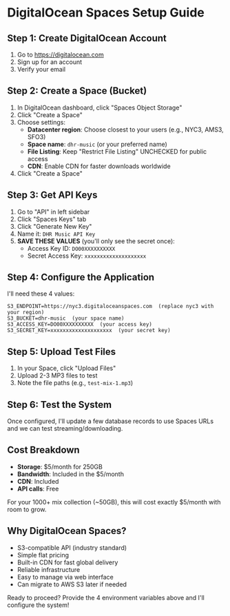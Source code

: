 # DigitalOcean Spaces Setup Guide

## Step 1: Create DigitalOcean Account
1. Go to https://digitalocean.com
2. Sign up for an account
3. Verify your email

## Step 2: Create a Space (Bucket)
1. In DigitalOcean dashboard, click "Spaces Object Storage"
2. Click "Create a Space"
3. Choose settings:
   - **Datacenter region**: Choose closest to your users (e.g., NYC3, AMS3, SFO3)
   - **Space name**: `dhr-music` (or your preferred name)
   - **File Listing**: Keep "Restrict File Listing" UNCHECKED for public access
   - **CDN**: Enable CDN for faster downloads worldwide
4. Click "Create a Space"

## Step 3: Get API Keys
1. Go to "API" in left sidebar
2. Click "Spaces Keys" tab
3. Click "Generate New Key"
4. Name it: `DHR Music API Key`
5. **SAVE THESE VALUES** (you'll only see the secret once):
   - Access Key ID: `DO00XXXXXXXXXX`
   - Secret Access Key: `xxxxxxxxxxxxxxxxxxxx`

## Step 4: Configure the Application
I'll need these 4 values:
```
S3_ENDPOINT=https://nyc3.digitaloceanspaces.com  (replace nyc3 with your region)
S3_BUCKET=dhr-music  (your space name)
S3_ACCESS_KEY=DO00XXXXXXXXXX  (your access key)
S3_SECRET_KEY=xxxxxxxxxxxxxxxxxxxx  (your secret key)
```

## Step 5: Upload Test Files
1. In your Space, click "Upload Files"
2. Upload 2-3 MP3 files to test
3. Note the file paths (e.g., `test-mix-1.mp3`)

## Step 6: Test the System
Once configured, I'll update a few database records to use Spaces URLs and we can test streaming/downloading.

## Cost Breakdown
- **Storage**: $5/month for 250GB
- **Bandwidth**: Included in the $5/month
- **CDN**: Included
- **API calls**: Free

For your 1000+ mix collection (~50GB), this will cost exactly $5/month with room to grow.

## Why DigitalOcean Spaces?
- S3-compatible API (industry standard)
- Simple flat pricing
- Built-in CDN for fast global delivery
- Reliable infrastructure
- Easy to manage via web interface
- Can migrate to AWS S3 later if needed

Ready to proceed? Provide the 4 environment variables above and I'll configure the system!